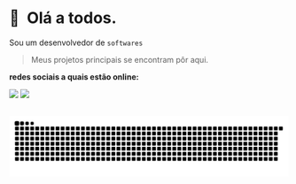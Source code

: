 👻 &nbsp;Olá a todos.
======
Sou um desenvolvedor de ```softwares```
> Meus projetos principais se encontram pôr aqui.

**redes sociais a quais estão online:**

[<img src="https://img.shields.io/badge/instagram-%23833AB4.svg?&style=for-the-badge&logo=instagram&logoColor=white"/>](https://www.instagram.com/sakutaxd._/)
[<img src="https://img.shields.io/badge/Telegram-2CA5E0.svg?&style=for-the-badge&logo=telegram&logoColor=white"/>](https://www.t.me/SakutaOficial/)

 ##

![Snake animation](https://github.com/sakutaoficial/sakutaoficial/blob/output/github-contribution-grid-snake.svg)
